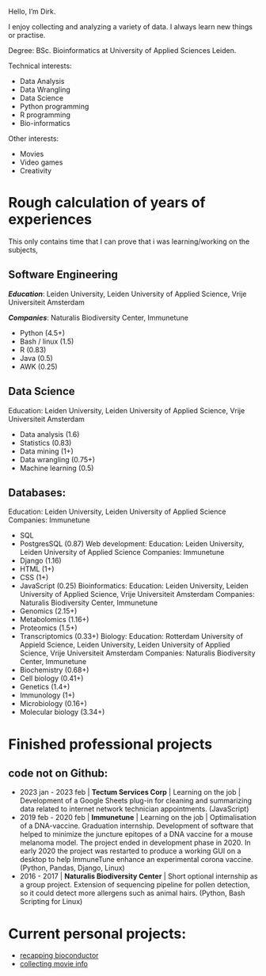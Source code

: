 Hello, I’m Dirk.

I enjoy collecting and analyzing a variety of data.
I always learn new things or practise.

Degree: BSc. Bioinformatics at University of Applied Sciences Leiden.

Technical interests:
- Data Analysis
- Data Wrangling
- Data Science
- Python programming
- R programming
- Bio-informatics

Other interests:
- Movies
- Video games
- Creativity

# Rough calculation of years of experiences
This only contains time that I can prove that i was learning/working on the subjects, 

## Software Engineering
***Education***: Leiden University, Leiden University of Applied Science, Vrije Universiteit Amsterdam

***Companies***: Naturalis Biodiversity Center, Immunetune
-	Python (4.5+)
-	Bash / linux (1.5)
-	R (0.83)
-	Java (0.5)
-	AWK (0.25)
## Data Science
Education: Leiden University, Leiden University of Applied Science, Vrije Universiteit Amsterdam
-	Data analysis (1.6)
-	Statistics (0.83)
-	Data mining (1+)
-	Data wrangling (0.75+)
-	Machine learning (0.5)
## Databases:
Education: Leiden University, Leiden University of Applied Science
Companies: Immunetune
-	SQL
-	PostgresSQL (0.87)
Web development:
Education: Leiden University, Leiden University of Applied Science
Companies: Immunetune
-	Django (1.16)
-	HTML (1+)
-	CSS (1+)
-	JavaScript (0.25)
Bioinformatics:
Education: Leiden University, Leiden University of Applied Science, Vrije Universiteit Amsterdam
Companies: Naturalis Biodiversity Center, Immunetune
-	Genomics (2.15+)
-	Metabolomics (1.16+)
-	Proteomics (1.5+)
-	Transcriptomics (0.33+)
Biology:
Education: Rotterdam University of Appield Science, Leiden University, Leiden University of Applied Science, Vrije Universiteit Amsterdam
Companies: Naturalis Biodiversity Center, Immunetune
-	Biochemistry (0.68+)
-	Cell biology (0.41+)
-	Genetics (1.4+)
-	Immunology (1+)
-	Microbiology (0.16+)
-	Molecular biology (3.34+)



# Finished professional projects
## code not on Github:
- 2023 jan - 2023 feb | **Tectum Services Corp** | Learning on the job | Development of a Google Sheets plug-in for cleaning and summarizing data related to internet network technician appointments. (JavaScript)
- 2019 feb - 2020 feb | **Immunetune** | Learning on the job | Optimalisation of a DNA-vaccine. Graduation internship. Development of software that helped to minimize the juncture epitopes of a DNA vaccine for a mouse melanoma model. The project ended in development phase in 2020. In early 2020 the project was restarted to produce a working GUI on a desktop to help ImmuneTune enhance an experimental corona vaccine. (Python, Pandas, Django, Linux)
- 2016 - 2017 | **Naturalis Biodiversity Center** | Short optional internship as a group project. Extension of sequencing pipeline for pollen detection, so it could detect more allergens such as animal hairs. (Python, Bash Scripting for Linux)

# Current personal projects: 
- [recapping bioconductor](https://github.com/DirkTorre/bioconductor)
- [collecting movie info](https://github.com/DirkTorre/imdb)

<!---
DirkTorre/DirkTorre is a ✨ special ✨ repository because its `README.md` (this file) appears on your GitHub profile.
You can click the Preview link to take a look at your changes.
--->
